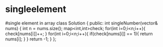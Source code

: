 # singleelement
#single element in array
class Solution {
public:
    int singleNumber(vector<int>& nums) {
        int n = nums.size();
        map<int,int>check;
        for(int i=0;i<n;i++){
            check[nums[i]]++;
        }
        for(int i=0;i<n;i++){
            if(check[nums[i]] == 1){
               return nums[i];
            }
        }
        return -1;
    }
};
